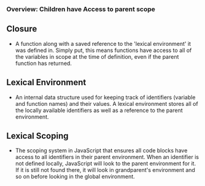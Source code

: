 ### Overview: Children have Access to parent scope

## Closure
- A function along with a saved reference to the 'lexical environment'
  it was defined in. Simply put, this means functions have access
  to all of the variables in scope at the time of definition, even if the parent
  function has returned.

## Lexical Environment
- An internal data structure used for keeping track of identifiers (variable and
  function names) and their values. A lexical environment stores all of the
  locally available identifiers as well as a reference to the parent environment.

## Lexical Scoping
- The scoping system in JavaScript that ensures all code blocks have access
  to all identifiers in their parent environment. When an identifier is not defined
  locally, JavaScript will look to the parent environment for it. If it is still not
  found there, it will look in grandparent's environment and so on before looking in
  the global environment.

